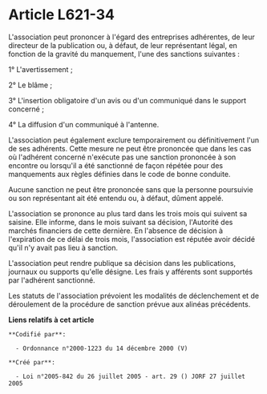 # Article L621-34

L'association peut prononcer à l'égard des entreprises adhérentes, de leur directeur de la publication ou, à défaut, de leur
représentant légal, en fonction de la gravité du manquement, l'une des sanctions suivantes :

1° L'avertissement ;

2° Le blâme ;

3° L'insertion obligatoire d'un avis ou d'un communiqué dans le support concerné ;

4° La diffusion d'un communiqué à l'antenne.

L'association peut également exclure temporairement ou définitivement l'un de ses adhérents. Cette mesure ne peut être
prononcée que dans les cas où l'adhérent concerné n'exécute pas une sanction prononcée à son encontre ou lorsqu'il a été
sanctionné de façon répétée pour des manquements aux règles définies dans le code de bonne conduite.

Aucune sanction ne peut être prononcée sans que la personne poursuivie ou son représentant ait été entendu ou, à défaut,
dûment appelé.

L'association se prononce au plus tard dans les trois mois qui suivent sa saisine. Elle informe, dans le mois suivant sa
décision, l'Autorité des marchés financiers de cette dernière. En l'absence de décision à l'expiration de ce délai de trois
mois, l'association est réputée avoir décidé qu'il n'y avait pas lieu à sanction.

L'association peut rendre publique sa décision dans les publications, journaux ou supports qu'elle désigne. Les frais y
afférents sont supportés par l'adhérent sanctionné.

Les statuts de l'association prévoient les modalités de déclenchement et de déroulement de la procédure de sanction prévue
aux alinéas précédents.

**Liens relatifs à cet article**

	**Codifié par**:

	  - Ordonnance n°2000-1223 du 14 décembre 2000 (V)

	**Créé par**:

	  - Loi n°2005-842 du 26 juillet 2005 - art. 29 () JORF 27 juillet 2005
